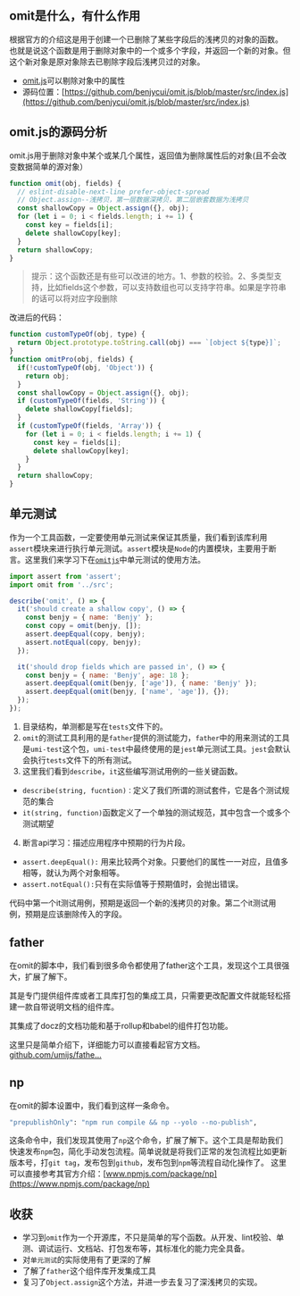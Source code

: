 ## omit是什么，有什么作用

根据官方的介绍这是用于创建一个已删除了某些字段后的浅拷贝的对象的函数。 也就是说这个函数是用于删除对象中的一个或多个字段，并返回一个新的对象。但这个新对象是原对象除去已剔除字段后浅拷贝过的对象。

- [omit.js](https://github.com/benjycui/omit.js)可以剔除对象中的属性
- 源码位置：[https://github.com/benjycui/omit.js/blob/master/src/index.js](https://github.com/benjycui/omit.js/blob/master/src/index.js)

## omit.js的源码分析

omit.js用于删除对象中某个或某几个属性，返回值为删除属性后的对象(且不会改变数据简单的源对象）

```js
function omit(obj, fields) {
  // eslint-disable-next-line prefer-object-spread
  // Object.assign--浅拷贝，第一层数据深拷贝，第二层嵌套数据为浅拷贝
  const shallowCopy = Object.assign({}, obj);
  for (let i = 0; i < fields.length; i += 1) {
    const key = fields[i];
    delete shallowCopy[key];
  }
  return shallowCopy;
}
```

> 提示：这个函数还是有些可以改进的地方。1、参数的校验。2、多类型支持，比如fields这个参数，可以支持数组也可以支持字符串。如果是字符串的话可以将对应字段删除

改进后的代码：
```js
function customTypeOf(obj, type) {
  return Object.prototype.toString.call(obj) === `[object ${type}]`;
}
function omitPro(obj, fields) {
  if(!customTypeOf(obj, 'Object')) { 
    return obj;
  }
  const shallowCopy = Object.assign({}, obj);
  if (customTypeOf(fields, 'String')) {
    delete shallowCopy[fields];
  }
  if (customTypeOf(fields, 'Array')) {
    for (let i = 0; i < fields.length; i += 1) {
      const key = fields[i];
      delete shallowCopy[key];
    }
  }
  return shallowCopy;
}
```

## 单元测试

作为一个工具函数，一定要使用单元测试来保证其质量，我们看到该库利用`assert`模块来进行执行单元测试。`assert`模块是`Node`的内置模块，主要用于断言。这里我们来学习下在[`omitjs`](https://github.com/benjycui/omit.js/blob/master/tests/index.test.js)中单元测试的使用方法。

```js
import assert from 'assert';
import omit from '../src';

describe('omit', () => {
  it('should create a shallow copy', () => {
    const benjy = { name: 'Benjy' };
    const copy = omit(benjy, []);
    assert.deepEqual(copy, benjy);
    assert.notEqual(copy, benjy);
  });

  it('should drop fields which are passed in', () => {
    const benjy = { name: 'Benjy', age: 18 };
    assert.deepEqual(omit(benjy, ['age']), { name: 'Benjy' });
    assert.deepEqual(omit(benjy, ['name', 'age']), {});
  });
});
```

1. 目录结构，单测都是写在`tests`文件下的。
2. `omit`的测试工具利用的是`father`提供的测试能力，`father`中的用来测试的工具是`umi-test`这个包，`umi-test`中最终使用的是`jest`单元测试工具。`jest`会默认会执行`tests`文件下的所有测试。
3. 这里我们看到`describe`，`it`这些编写测试用例的一些关键函数。
- `describe(string, fucntion)：`定义了我们所谓的测试套件，它是各个测试规范的集合
- `it(string, function)`函数定义了一个单独的测试规范，其中包含一个或多个测试期望
4. 断言api学习：描述应用程序中预期的行为片段。
- `assert.deepEqual():` 用来比较两个对象。只要他们的属性一一对应，且值多相等，就认为两个对象相等。
- `assert.notEqual():`只有在实际值等于预期值时，会抛出错误。

代码中第一个it测试用例，预期是返回一个新的浅拷贝的对象。第二个it测试用例，预期是应该删除传入的字段。

## father
在omit的脚本中，我们看到很多命令都使用了father这个工具，发现这个工具很强大，扩展了解下。

其是专门提供组件库或者工具库打包的集成工具，只需要更改配置文件就能轻松搭建一款自带说明文档的组件库。

其集成了docz的文档功能和基于rollup和babel的组件打包功能。

这里只是简单介绍下，详细能力可以直接看起官方文档。[github.com/umijs/fathe…](https://github.com/umijs/father)

## np
在omit的脚本设置中，我们看到这样一条命令。
```bash
"prepublishOnly": "npm run compile && np --yolo --no-publish",
```

这条命令中，我们发现其使用了`np`这个命令，扩展了解下。这个工具是帮助我们快速发布`npm`包，简化手动发包流程。简单说就是将我们正常的发包流程比如更新版本号，打`git tag`，发布包到`github`，发布包到`npm`等流程自动化操作了。
这里可以直接参考其官方介绍：[www.npmjs.com/package/np](https://www.npmjs.com/package/np)
## 收获

- 学习到`omit`作为一个开源库，不只是简单的写个函数。从开发、lint校验、单测、调试运行、文档站、打包发布等，其标准化的能力完全具备。
- 对`单元测试`的实际使用有了更深的了解
- 了解了`father`这个组件库开发集成工具
- 复习了`Object.assign`这个方法，并进一步去复习了深浅拷贝的实现。